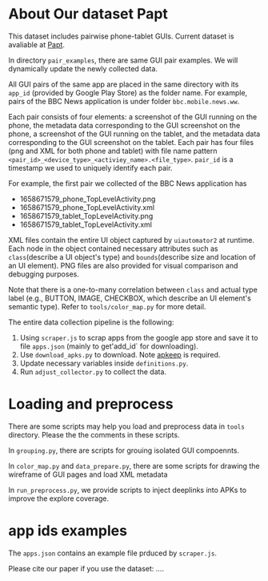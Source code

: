 # About Our dataset Papt

This dataset includes pairwise phone-tablet GUIs.
Current dataset is avaliable at [Papt](https://drive.google.com/drive/folders/1a7IuofYFwntbjFkIjWDE05qvMFJGXtyF?usp=sharing).


In directory `pair_examples`, there are same GUI pair examples.
We will dynamically update the newly collected data.


All GUI pairs of the same app are placed in the same directory with its `app_id` (provided by Google Play Store) as the folder name.
For example, pairs of the BBC News application is under folder `bbc.mobile.news.ww`.

Each pair consists of four elements: a screenshot of the GUI running on the phone, the metadata data corresponding to the GUI screenshot on the phone, a screenshot of the GUI running on the tablet, and the metadata data corresponding to the GUI screenshot on the tablet.
Each pair has four files (png and XML for both phone and tablet) with file name pattern `<pair_id>_<device_type>_<activiey_name>.<file_type>`. `pair_id` is a timestamp we used to
uniquely identify each pair.

For example, the first pair we collected of the BBC News application has
  * 1658671579_phone_TopLevelActivity.png
  * 1658671579_phone_TopLevelActivity.xml
  * 1658671579_tablet_TopLevelActivity.png
  * 1658671579_tablet_TopLevelActivity.xml

XML files contain the entire UI object captured by `uiautomator2` at runtime. Each node in the object contained necessary attributes such as `class`(describe a UI object's type) and `bounds`(describe size and location of an UI element). PNG files are also provided for visual comparison and debugging purposes.

Note that there is a one-to-many correlation between `class` and actual type label (e.g., BUTTON, IMAGE, CHECKBOX, which describe an UI element's semantic type). Refer to `tools/color_map.py` for more detail.


The entire data collection pipeline is the following:
1. Using `scraper.js` to scrap apps from the google app store and save it to file `apps.json` (mainly to get'add_id` for downloading).
2. Use `download_apks.py` to download. Note [apkeep](https://github.com/EFForg/apkeep) is required.
3. Update necessary variables inside `definitions.py`.
4. Run `adjust_collector.py` to collect the data.

# Loading and preprocess
There are some scripts may help you load and preprocess data in `tools` directory. Please the the comments in these scripts.


In `grouping.py`, there are scripts for grouing isolated GUI compoennts.


In `color_map.py` and `data_prepare.py`, there are some scripts for drawing the wireframe of GUI pages and load XML metadata


In `run_preprocess.py`, we provide scripts to inject deeplinks into APKs to improve the explore coverage.

# app ids examples
The `apps.json` contains an example file prduced by `scraper.js`.


Please cite our paper if you use the dataset:
....
